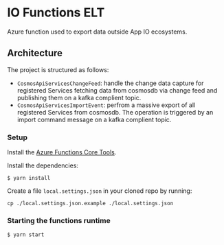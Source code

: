 # IO Functions ELT

Azure function used to export data outside App IO ecosystems.

## Architecture

The project is structured as follows:

* `CosmosApiServicesChangeFeed`: handle the change data capture for registered Services fetching data from cosmosdb via change feed and publishing them on a kafka complient topic.
* `CosmosApiServicesImportEvent`: perfrom a massive export of all registered Services from cosmosdb. The operation is triggered by an import command message on a kafka complient topic.

### Setup

Install the [Azure Functions Core Tools](https://github.com/Azure/azure-functions-core-tools).

Install the dependencies:

```
$ yarn install
```

Create a file `local.settings.json` in your cloned repo by running:

```console
cp ./local.settings.json.example ./local.settings.json
```

### Starting the functions runtime

```
$ yarn start
```

